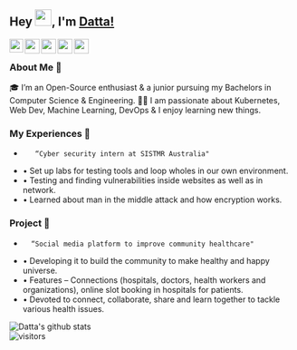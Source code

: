 ## Hey <img src="https://github.com/TheDudeThatCode/TheDudeThatCode/blob/master/Assets/Hi.gif" width="29px">, I'm [Datta!](https://datta-magar.github.io) 

<a href="https://www.linkedin.com/in/datta-magar-010395216">
  <img align="left" width="24px" src="https://cdn.jsdelivr.net/npm/simple-icons@v3/icons/linkedin.svg"  />
</a>
<a href="https://twitter.com/dattamagar211">
  <img align="left" width="26px" src="https://cdn.jsdelivr.net/npm/simple-icons@v3/icons/twitter.svg" />
</a>
<a href="mailto:dattamagar211@gmail.com">
  <img align="left" width="26px" src="https://cdn.jsdelivr.net/npm/simple-icons@v3/icons/gmail.svg" />
</a>
<a href="https://www.youtube.com/channel/UCBGOUQHNNtNGcGzVq5rIXjw">
  <img align="left" width="26px" src="https://cdn.jsdelivr.net/npm/simple-icons@v3/icons/youtube.svg" />
</a>
<a href="http://dev.to/datta">
  <img align="left" width="26px" src="https://cdn.jsdelivr.net/npm/simple-icons@v3/icons/medium.svg" />
</a>

<br />

### About Me 🚀
🎓 I’m an Open-Source enthusiast & a junior pursuing my Bachelors in Computer Science & Engineering.
👨‍💻  I am passionate about Kubernetes, Web Dev, Machine Learning, DevOps & I enjoy learning new things.

### My Experiences 🙌
-        “Cyber security intern at SISTMR Australia"
- •	Set up labs for testing tools and loop wholes in our own environment. 
- •	Testing and finding vulnerabilities inside websites as well as in network. 
- •	Learned about man in the middle attack and how encryption works.


### Project 🏅
-       “Social media platform to improve community healthcare"
- •	Developing it to build the community to make healthy and happy universe. 
- •	Features – Connections (hospitals, doctors, health workers and organizations), 
online slot booking in hospitals for patients.
- •	Devoted to connect, collaborate, share and learn together to tackle various health issues.  


![Datta's github stats](https://github-readme-stats.vercel.app/api?username=datta-magar&show_icons=true&hide_border=true)
<br />
![visitors](https://visitor-badge.laobi.icu/badge?page_id=datta-magar.datta-magar)
